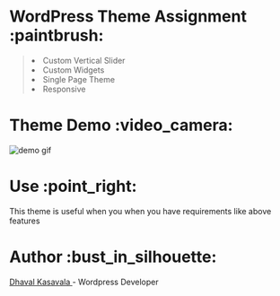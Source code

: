<h1>WordPress Theme Assignment :paintbrush: </h1>  

<blockquote>
  <li>Custom Vertical Slider</li>
  <li>Custom Widgets</li>
  <li>Single Page Theme</li>
  <li>Responsive</li>
</blockquote>


<h1> Theme Demo :video_camera: </h1>
 
 <img src="https://media.giphy.com/media/kC1rGBay7sCGqbuR5i/giphy.gif" alt="demo gif">
 
 <h1>Use :point_right: </h1>
 <p>This theme is useful when you when you have requirements like above features </p>
 
 <h1>Author :bust_in_silhouette: </h1>
 <a href="https://profiles.wordpress.org/dhavalkasvala/">Dhaval Kasavala </a> - Wordpress Developer
